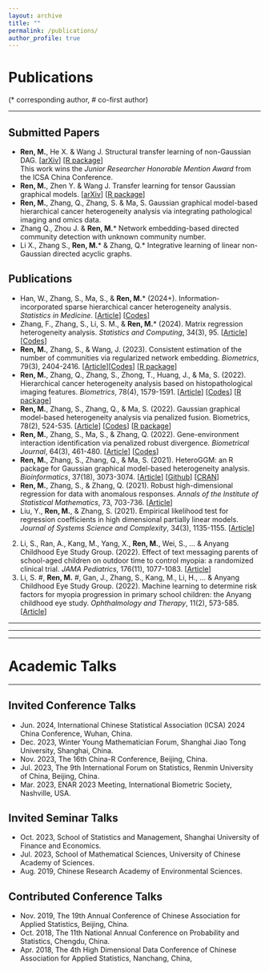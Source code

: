 ```yaml
---
layout: archive
title: ""
permalink: /publications/
author_profile: true
---
```



# Publications
(* corresponding author, \# co-first author)
- - -
## Submitted Papers 
- **Ren, M.**, He X. & Wang J. Structural transfer learning of non-Gaussian DAG. [[arXiv](https://arxiv.org/abs/2310.10239)] [[R package](https://CRAN.R-project.org/package=TransGraph)]        
This work wins the *Junior Researcher Honorable Mention Award* from the ICSA China Conference.
- **Ren, M.**, Zhen Y. & Wang J. Transfer learning for tensor Gaussian graphical models. [[arXiv](https://arxiv.org/abs/2211.09391)] [[R package](https://CRAN.R-project.org/package=TransGraph)]     
- **Ren, M.**, Zhang, Q., Zhang, S. & Ma, S. Gaussian graphical model-based hierarchical cancer heterogeneity analysis via integrating pathological imaging and omics data.   
- Zhang Q., Zhou J.  & **Ren, M.*** Network embedding-based directed community detection with unknown community number.
- Li X., Zhang S., **Ren, M.*** & Zhang, Q.* Integrative learning of linear non-Gaussian directed acyclic graphs.

## Publications  
- Han, W., Zhang, S., Ma, S., & **Ren, M.*** (2024+). Information‐incorporated sparse hierarchical cancer heterogeneity analysis. *Statistics in Medicine*. [[Article](https://doi.org/10.1002/sim.10071)] [[Codes](https://github.com/HHanWei/ISHH)]
- Zhang, F., Zhang, S., Li, S. M., & **Ren, M.*** (2024). Matrix regression heterogeneity analysis. *Statistics and Computing*, 34(3), 95. [[Article](https://doi.org/10.1007/s11222-024-10401-z)][[Codes](https://github.com/Zhang-Fengchuan/Matrix-heterogeneity-linear-regression)]
- **Ren, M.**, Zhang, S., & Wang, J. (2023). Consistent estimation of the number of communities via regularized network embedding. *Biometrics*, 79(3), 2404-2416. [[Article](https://doi.org/10.1111/biom.13815)][[Codes](https://github.com/Ren-Mingyang/net-community-number-est)] [[R package](https://CRAN.R-project.org/package=cencrne)]
- **Ren, M.**, Zhang, Q., Zhang, S., Zhong, T., Huang, J., & Ma, S. (2022). Hierarchical cancer heterogeneity analysis based on histopathological imaging features. *Biometrics*, 78(4), 1579-1591. [[Article](https://doi.org/10.1111/biom.13544)] [[Codes](https://github.com/Ren-Mingyang/HhP)] [[R package](https://cran.r-project.org/web/packages/HhP/)]
- **Ren, M.**, Zhang, S., Zhang, Q., & Ma, S. (2022). Gaussian graphical model-based heterogeneity analysis via penalized fusion. Biometrics, 78(2), 524-535. [[Article](https://doi.org/10.1111/biom.13426)] [[Codes](https://github.com/Ren-Mingyang/GGM-PF)] [[R package](https://CRAN.R-project.org/package=HeteroGGM)]
- **Ren, M.**, Zhang, S., Ma, S., & Zhang, Q. (2022). Gene-environment interaction identification via penalized robust divergence. *Biometrical Journal*, 64(3), 461-480. [[Article](https://doi.org/10.1002/bimj.202000157)] [[Codes](https://github.com/Ren-Mingyang/GE-PRD)]
- **Ren, M.**, Zhang, S., Zhang, Q., & Ma, S. (2021). HeteroGGM: an R package for Gaussian graphical model-based heterogeneity analysis. *Bioinformatics*, 37(18), 3073-3074. [[Article](https://doi.org/10.1093/bioinformatics/btab134)] [[Github](https://github.com/Ren-Mingyang/HeteroGGM)] [[CRAN](https://CRAN.R-project.org/package=HeteroGGM)]
- **Ren, M.**, Zhang, S., & Zhang, Q. (2021). Robust high-dimensional regression for data with anomalous responses. *Annals of the Institute of Statistical Mathematics*, 73, 703-736. [[Article](https://doi.org/10.1007/s10463-020-00764-1)]  
- Liu, Y., **Ren, M.**, & Zhang, S. (2021). Empirical likelihood test for regression coefficients in high dimensional partially linear models. *Journal of Systems Science and Complexity*, 34(3), 1135-1155. [[Article](https://doi.org/10.1007/s11424-020-9260-3)]    
2) Li, S., Ran, A., Kang, M., Yang, X., **Ren, M.**, Wei, S., ... & Anyang Childhood Eye Study Group. (2022). Effect of text messaging parents of school-aged children on outdoor time to control myopia: a randomized clinical trial. *JAMA Pediatrics*, 176(11), 1077-1083. [[Article](http://dx.doi.org/10.1001/jamapediatrics.2022.3542)]    
1) Li, S. #, **Ren, M.** #, Gan, J., Zhang, S., Kang, M., Li, H., ... & Anyang Childhood Eye Study Group. (2022). Machine learning to determine risk factors for myopia progression in primary school children: the Anyang childhood eye study. *Ophthalmology and Therapy*, 11(2), 573-585. [[Article](https://doi.org/10.1007/s40123-021-00450-2)]



- - -    
- - -
- - -

# Academic Talks
- - -
## Invited Conference Talks 
- Jun. 2024, International Chinese Statistical Association (ICSA) 2024 China Conference, Wuhan, China.
- Dec. 2023, Winter Young Mathematician Forum, Shanghai Jiao Tong University, Shanghai, China.
- Nov. 2023, The 16th China-R Conference, Beijing, China.
- Jul. 2023, The 9th International Forum on Statistics, Renmin University of China, Beijing, China.
- Mar. 2023, ENAR 2023 Meeting, International Biometric Society, Nashville, USA.

## Invited Seminar Talks
- Oct. 2023, School of Statistics and Management, Shanghai University of Finance and Economics.
- Jul. 2023, School of Mathematical Sciences, University of Chinese Academy of Sciences.
- Aug. 2019, Chinese Research Academy of Environmental Sciences.

## Contributed Conference Talks 
- Nov. 2019, The 19th Annual Conference of Chinese Association for Applied Statistics, Beijing, China.
- Oct. 2018, The 11th National Annual Conference on Probability and Statistics, Chengdu, China.
- Apr. 2018, The 4th High Dimensional Data Conference of Chinese Association for Applied Statistics, Nanchang, China, 

